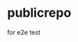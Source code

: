 # publicrepo
for e2e test



































































































































































































































































































































































































































































































































































































































































































































































































































































































































































































































































































































































































































































































































































































































































































































































































































































































































































































































































